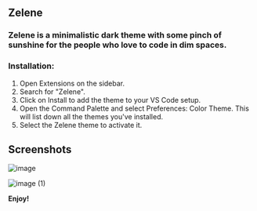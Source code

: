 ## Zelene
### Zelene is a minimalistic dark theme with some pinch of sunshine for the people who love to code in dim spaces.

### **Installation**:

1. Open Extensions on the sidebar.
2. Search for "Zelene".
3. Click on Install to add the theme to your VS Code setup.
4. Open the Command Palette and select Preferences: Color Theme. This will list down all the themes you've installed.
5. Select the Zelene theme to activate it.

## Screenshots

![image](https://user-images.githubusercontent.com/68544805/124239874-c6cdea80-db37-11eb-9232-1ac6187a359c.png)


![image (1)](https://user-images.githubusercontent.com/68544805/124239968-e2d18c00-db37-11eb-843d-17b2349770ed.png)


**Enjoy!**
